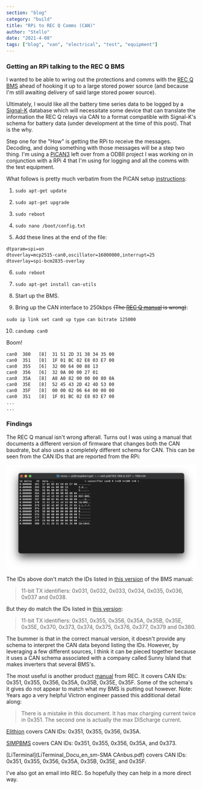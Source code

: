 ```yaml
---
section: "blog"
category: "build"
title: "RPi to REC Q Comms (CAN)"
author: "Stello"
date: "2021-4-08"
tags: ["blog", "van", "electrical", "test", "equipment"]
---
```


###  Getting an RPi talking to the REC Q BMS

I wanted to be able to wring out the protections and comms with the [REC Q BMS]() ahead of hooking it up to a large stored power source (and because I'm still awaiting delivery of said large stored power source).

Ultimately, I would like all the battery time series data to be logged by a [Signal-K]() database which will necessitate some device that can translate the information the REC Q relays via CAN to a format compatible with Signal-K's schema for battery data (under development at the time of this post).  That is the why.

Step one for the "How" is getting the RPi to receive the messages. Decoding, and doing something with those messages will be a step two thing.  I'm using a [PiCAN3](https://copperhilltech.com/pican3-can-bus-board-for-raspberry-pi-4-with-3a-smps-and-rtc/) left over from a ODBII project I was working on in conjunction with a RPi 4 that I'm using for logging and all the comms with the test equipment.  

What follows is pretty much verbatim from the PiCAN setup [instructions](http://skpang.co.uk/catalog/images/raspberrypi/pican/PICAN3_UGA_10.pdf):

1. `sudo apt-get update`

2. `sudo apt-get upgrade`

3. `sudo reboot`

4. `sudo nano /boot/config.txt`

5. Add these lines at the end of the file:

```shell
dtparam=spi=on
dtoverlay=mcp2515-can0,oscillator=16000000,interrupt=25
dtoverlay=spi-bcm2835-overlay
```

6. `sudo reboot`

7. `sudo apt-get install can-utils`

8. Start up the BMS.

9. Bring up the CAN interface to 250kbps ~~(The [REC Q manual](http://www.rec-bms.com/datasheet/UserManual_REC_Q.pdf) is wrong)~~:

`sudo ip link set can0 up type can bitrate 125000`

10. `candump can0`

Boom!

```shell
can0  380   [8]  31 51 2D 31 38 34 35 00
can0  351   [8]  1F 01 BC 02 E8 03 E7 00
can0  355   [6]  32 00 64 00 88 13
can0  356   [6]  32 0A 00 00 27 01
can0  35A   [8]  A8 A0 82 00 00 00 80 0A
can0  35E   [8]  52 45 43 2D 42 4D 53 00
can0  35F   [8]  00 00 02 06 64 00 00 00
can0  351   [8]  1F 01 BC 02 E8 03 E7 00
...
...
```

### Findings

The REC Q manual isn't wrong afterall.  Turns out I was using a manual that documents a different version of firmware that changes both the CAN baudrate, but also uses a completely different schema for CAN.  This can be seen from the CAN IDs that are reported from the RPi:

![](cansniffer.png)

The IDs above don't match the IDs listed in [this version](http://www.rec-bms.com/datasheet/UserManual_REC_Q.pdf) of the BMS manual:

> 11-bit TX identifiers: 0x031, 0x032, 0x033, 0x034, 0x035, 0x036, 0x037 and 0x038.

But they do match the IDs listed in [this version](http://www.rec-bms.com/datasheet/UserManual_REC_Victron_BMS.pdf):

> 11-bit TX identifiers: 0x351, 0x355, 0x356, 0x35A, 0x35B, 0x35E, 0x35E, 0x370, 0x373, 0x374, 0x375, 0x376, 0x377, 0x379 and 0x380.

The bummer is that in the correct manual version, it doesn't provide any schema to interpret the CAN data beyond listing the IDs.  However, by leveraging a few different sources, I think it can be pieced together because it uses a CAN schema associated with a company called Sunny Island that makes inverters that several BMS's.

The most useful is another product [manual](http://www.rec-bms.com/datasheet/UserManual9R_SMA.pdf) from REC.  It covers CAN IDs:  0x351, 0x355, 0x356, 0x35A, 0x35B, 0x35E, 0x35F.  Some of the schema's it gives do not appear to match what my BMS is putting out however.  Note: Years ago a very helpful Victron engineer passed this additional detail along:

> There is a mistake in this document. It has max charging current twice in 0x351. The second one is actually the max DIScharge current.

[Elithion](https://www.elithion.com/lithiumate/php/controller_can_specs.php) covers CAN IDs: 0x351, 0x355, 0x356, 0x35A.

[SIMPBMS](https://github.com/Tom-evnut/SimpBMS/blob/master/Simp%20BMS%20Setup%20Manual%20V0.25.pdf) covers CAN IDs:  0x351, 0x355, 0x356, 0x35A, and 0x373.

[LiTerminal](LiTerminal_Docu_en_sm-SMA CAnbus.pdf) covers CAN IDs: 0x351, 0x355, 0x356, 0x35A, 0x35B, 0x35E, and 0x35F.

I've also got an email into REC.  So hopefully they can help in a more direct way.